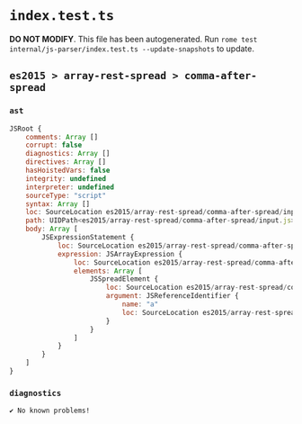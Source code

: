 # `index.test.ts`

**DO NOT MODIFY**. This file has been autogenerated. Run `rome test internal/js-parser/index.test.ts --update-snapshots` to update.

## `es2015 > array-rest-spread > comma-after-spread`

### `ast`

```javascript
JSRoot {
	comments: Array []
	corrupt: false
	diagnostics: Array []
	directives: Array []
	hasHoistedVars: false
	integrity: undefined
	interpreter: undefined
	sourceType: "script"
	syntax: Array []
	loc: SourceLocation es2015/array-rest-spread/comma-after-spread/input.js 1:0-1:8
	path: UIDPath<es2015/array-rest-spread/comma-after-spread/input.js>
	body: Array [
		JSExpressionStatement {
			loc: SourceLocation es2015/array-rest-spread/comma-after-spread/input.js 1:0-1:8
			expression: JSArrayExpression {
				loc: SourceLocation es2015/array-rest-spread/comma-after-spread/input.js 1:0-1:7
				elements: Array [
					JSSpreadElement {
						loc: SourceLocation es2015/array-rest-spread/comma-after-spread/input.js 1:1-1:5
						argument: JSReferenceIdentifier {
							name: "a"
							loc: SourceLocation es2015/array-rest-spread/comma-after-spread/input.js 1:4-1:5 (a)
						}
					}
				]
			}
		}
	]
}
```

### `diagnostics`

```
✔ No known problems!

```
